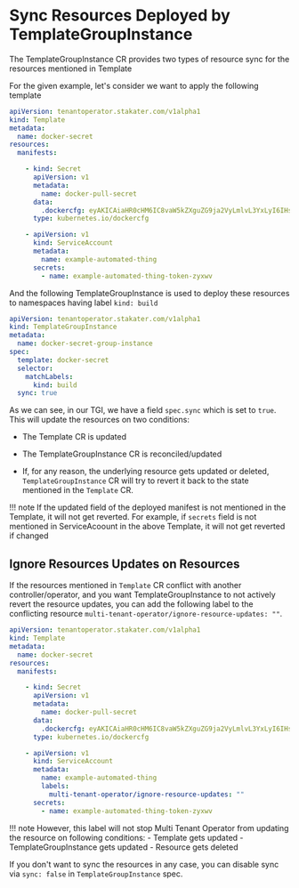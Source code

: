 # Sync Resources Deployed by TemplateGroupInstance

The TemplateGroupInstance CR provides two types of resource sync for the resources mentioned in Template

For the given example, let's consider we want to apply the following template

```yaml
apiVersion: tenantoperator.stakater.com/v1alpha1
kind: Template
metadata:
  name: docker-secret
resources:
  manifests:

    - kind: Secret
      apiVersion: v1
      metadata:
        name: docker-pull-secret
      data:
        .dockercfg: eyAKICAiaHR0cHM6IC8vaW5kZXguZG9ja2VyLmlvL3YxLyI6IHsgImF1dGgiOiAiYzNSaGEyRjBaWEk2VjI5M1YyaGhkRUZIY21WaGRGQmhjM04zYjNKayJ9Cn0K
      type: kubernetes.io/dockercfg

    - apiVersion: v1
      kind: ServiceAccount
      metadata:
        name: example-automated-thing
      secrets:
        - name: example-automated-thing-token-zyxwv
```

And the following TemplateGroupInstance is used to deploy these resources to namespaces having label `kind: build`

```yaml
apiVersion: tenantoperator.stakater.com/v1alpha1
kind: TemplateGroupInstance
metadata:
  name: docker-secret-group-instance
spec:
  template: docker-secret
  selector:
    matchLabels:
      kind: build
  sync: true
```

As we can see, in our TGI, we have a field `spec.sync` which is set to `true`. This will update the resources on two conditions:

- The Template CR is updated
- The TemplateGroupInstance CR is reconciled/updated

- If, for any reason, the underlying resource gets updated or deleted, `TemplateGroupInstance` CR will try to revert it back to the state mentioned in the `Template` CR.

!!! note
    If the updated field of the deployed manifest is not mentioned in the Template, it will not get reverted.
    For example, if `secrets` field is not mentioned in ServiceAcoount in the above Template, it will not get reverted if changed

## Ignore Resources Updates on Resources

If the resources mentioned in `Template` CR conflict with another controller/operator, and you want TemplateGroupInstance to not actively revert the resource updates, you can add the following label to the conflicting resource `multi-tenant-operator/ignore-resource-updates: ""`.

```yaml
apiVersion: tenantoperator.stakater.com/v1alpha1
kind: Template
metadata:
  name: docker-secret
resources:
  manifests:

    - kind: Secret
      apiVersion: v1
      metadata:
        name: docker-pull-secret
      data:
        .dockercfg: eyAKICAiaHR0cHM6IC8vaW5kZXguZG9ja2VyLmlvL3YxLyI6IHsgImF1dGgiOiAiYzNSaGEyRjBaWEk2VjI5M1YyaGhkRUZIY21WaGRGQmhjM04zYjNKayJ9Cn0K
      type: kubernetes.io/dockercfg

    - apiVersion: v1
      kind: ServiceAccount
      metadata:
        name: example-automated-thing
        labels:
          multi-tenant-operator/ignore-resource-updates: ""
      secrets:
        - name: example-automated-thing-token-zyxwv
```

!!! note
    However, this label will not stop Multi Tenant Operator from updating the resource on following conditions:
    - Template gets updated
    - TemplateGroupInstance gets updated
    - Resource gets deleted

If you don't want to sync the resources in any case, you can disable sync via `sync: false` in `TemplateGroupInstance` spec.
